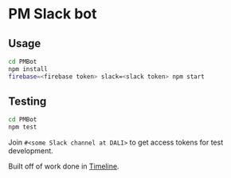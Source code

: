 # PM Slack bot

## Usage
```bash
cd PMBot
npm install
firebase=<firebase token> slack=<slack token> npm start
```

## Testing
```bash
cd PMBot
npm test
```

Join `#<some Slack channel at DALI>` to get access tokens for test development.



Built off of work done in [Timeline](https://github.com/dali-lab/timeline-backend).
